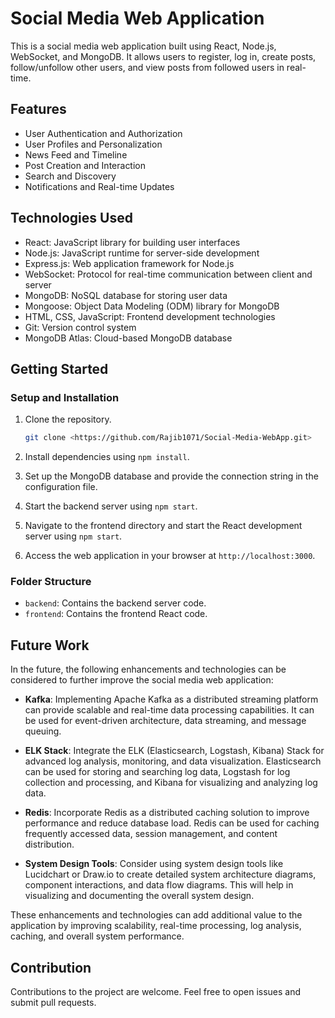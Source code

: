 # Social Media Web Application

This is a social media web application built using React, Node.js, WebSocket, and MongoDB. It allows users to register, log in, create posts, follow/unfollow other users, and view posts from followed users in real-time.

## Features

- User Authentication and Authorization
- User Profiles and Personalization
- News Feed and Timeline
- Post Creation and Interaction
- Search and Discovery
- Notifications and Real-time Updates

## Technologies Used

- React: JavaScript library for building user interfaces
- Node.js: JavaScript runtime for server-side development
- Express.js: Web application framework for Node.js
- WebSocket: Protocol for real-time communication between client and server
- MongoDB: NoSQL database for storing user data
- Mongoose: Object Data Modeling (ODM) library for MongoDB
- HTML, CSS, JavaScript: Frontend development technologies
- Git: Version control system
- MongoDB Atlas: Cloud-based MongoDB database

## Getting Started

### Setup and Installation

1. Clone the repository.

   ```bash
   git clone <https://github.com/Rajib1071/Social-Media-WebApp.git>
2. Install dependencies using `npm install`.
3. Set up the MongoDB database and provide the connection string in the configuration file.
4. Start the backend server using `npm start`.
5. Navigate to the frontend directory and start the React development server using `npm start`.
6. Access the web application in your browser at `http://localhost:3000`.

### Folder Structure

- `backend`: Contains the backend server code.
- `frontend`: Contains the frontend React code.

## Future Work

In the future, the following enhancements and technologies can be considered to further improve the social media web application:

- **Kafka**: Implementing Apache Kafka as a distributed streaming platform can provide scalable and real-time data processing capabilities. It can be used for event-driven architecture, data streaming, and message queuing.

- **ELK Stack**: Integrate the ELK (Elasticsearch, Logstash, Kibana) Stack for advanced log analysis, monitoring, and data visualization. Elasticsearch can be used for storing and searching log data, Logstash for log collection and processing, and Kibana for visualizing and analyzing log data.

- **Redis**: Incorporate Redis as a distributed caching solution to improve performance and reduce database load. Redis can be used for caching frequently accessed data, session management, and content distribution.

- **System Design Tools**: Consider using system design tools like Lucidchart or Draw.io to create detailed system architecture diagrams, component interactions, and data flow diagrams. This will help in visualizing and documenting the overall system design.

These enhancements and technologies can add additional value to the application by improving scalability, real-time processing, log analysis, caching, and overall system performance.


## Contribution

Contributions to the project are welcome. Feel free to open issues and submit pull requests.
